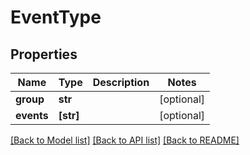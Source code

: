 # EventType


## Properties
Name | Type | Description | Notes
------------ | ------------- | ------------- | -------------
**group** | **str** |  | [optional] 
**events** | **[str]** |  | [optional] 

[[Back to Model list]](../README.md#documentation-for-models) [[Back to API list]](../README.md#documentation-for-api-endpoints) [[Back to README]](../README.md)


